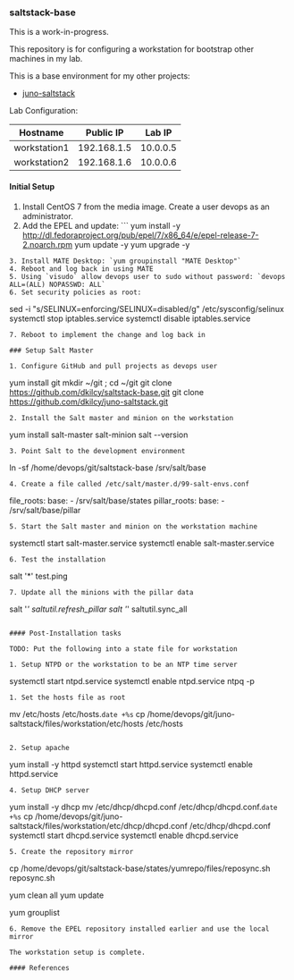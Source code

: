 ### saltstack-base

This is a work-in-progress.

This repository is for configuring a workstation for bootstrap other machines in my lab.

This is a base environment for my other projects:
- [juno-saltstack](https://github.com/dkilcy/juno-saltstack)

Lab Configuration:

| Hostname | Public IP | Lab IP |
|----------|-----------|--------|
| workstation1 | 192.168.1.5 | 10.0.0.5 |
| workstation2 | 192.168.1.6 | 10.0.0.6 |

#### Initial Setup

1. Install CentOS 7 from the media image.  Create a user devops as an administrator.
2. Add the EPEL and update: ```
yum install -y http://dl.fedoraproject.org/pub/epel/7/x86_64/e/epel-release-7-2.noarch.rpm
yum update -y
yum upgrade -y
```
3. Install MATE Desktop: `yum groupinstall "MATE Desktop"`
4. Reboot and log back in using MATE
5. Using `visudo` allow devops user to sudo without password: `devops ALL=(ALL) NOPASSWD: ALL`
6. Set security policies as root:
```
sed -i "s/SELINUX=enforcing/SELINUX=disabled/g" /etc/sysconfig/selinux
systemctl stop iptables.service
systemctl disable iptables.service
```   
7. Reboot to implement the change and log back in

### Setup Salt Master

1. Configure GitHub and pull projects as devops user
```
yum install git
mkdir ~/git ; cd ~/git
git clone https://github.com/dkilcy/saltstack-base.git
git clone https://github.com/dkilcy/juno-saltstack.git
```
2. Install the Salt master and minion on the workstation  
```
yum install salt-master salt-minion
salt --version
```
3. Point Salt to the development environment
```
ln -sf /home/devops/git/saltstack-base /srv/salt/base
```
4. Create a file called /etc/salt/master.d/99-salt-envs.conf
```
file_roots:
  base:
    - /srv/salt/base/states
pillar_roots:
  base:
    - /srv/salt/base/pillar
```
5. Start the Salt master and minion on the workstation machine
```
systemctl start salt-master.service
systemctl enable salt-master.service
```
6. Test the installation
```
salt '*' test.ping
```
7. Update all the minions with the pillar data
```
salt '*' saltutil.refresh_pillar
salt '*' saltutil.sync_all
```

#### Post-Installation tasks

TODO: Put the following into a state file for workstation

1. Setup NTPD or the workstation to be an NTP time server
```
systemctl start ntpd.service
systemctl enable ntpd.service
ntpq -p
```
1. Set the hosts file as root
```
mv /etc/hosts /etc/hosts.`date +%s`
cp /home/devops/git/juno-saltstack/files/workstation/etc/hosts /etc/hosts
```   

2. Setup apache  
```
yum install -y httpd
systemctl start httpd.service
systemctl enable httpd.service
```
4. Setup DHCP server   
```
yum install -y dhcp
mv /etc/dhcp/dhcpd.conf /etc/dhcp/dhcpd.conf.`date +%s`
cp /home/devops/git/juno-saltstack/files/workstation/etc/dhcp/dhcpd.conf /etc/dhcp/dhcpd.conf
systemctl start dhcpd.service
systemctl enable dhcpd.service
```
5. Create the repository mirror  
```
cp /home/devops/git/saltstack-base/states/yumrepo/files/reposync.sh
reposync.sh

yum clean all
yum update

yum grouplist
```
6. Remove the EPEL repository installed earlier and use the local mirror

The workstation setup is complete.

#### References

 
